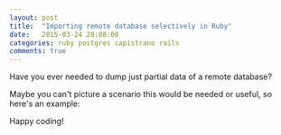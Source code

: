 ```yaml
---
layout: post
title:  "Importing remote database selectively in Ruby"
date:   2015-03-24 20:08:00
categories: ruby postgres capistrano rails
comments: true
---
```

Have you ever needed to dump just partial data of a remote database?

Maybe you can't picture a scenario this would be needed or useful, so
here's an example:

Happy coding!
